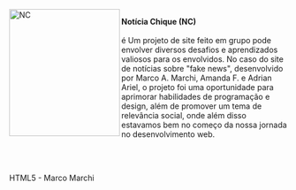 
<img align="left" width="200px" height="230px" src="https://i.pinimg.com/736x/82/db/38/82db382ab0216a740c439224b9858349.jpg" alt="NC">
<p class="texto"><strong>Notícia Chique (NC)</strong> <br><br>é 
Um projeto de site feito em grupo pode envolver diversos desafios e aprendizados valiosos para os envolvidos. No caso do site de notícias sobre "fake news", desenvolvido por Marco A. Marchi, Amanda F. e Adrian Ariel, o projeto foi uma oportunidade para aprimorar habilidades de programação e design, além de promover um tema de relevância social, onde além disso estavamos bem no começo da nossa jornada no desenvolvimento web.

<br><br>

HTML5 - Marco Marchi
</p>
